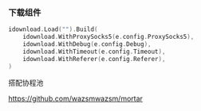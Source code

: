 ### 下载组件

```go
idownload.Load("").Build(
    idownload.WithProxySocks5(e.config.ProxySocks5),
    idownload.WithDebug(e.config.Debug),
    idownload.WithTimeout(e.config.Timeout),
    idownload.WithReferer(e.config.Referer),
)
```

搭配协程池

https://github.com/wazsmwazsm/mortar